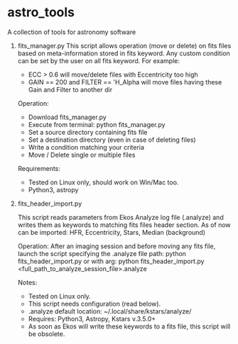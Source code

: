 # astro_tools
A collection of  tools for astronomy software

1) fits_manager.py
    This script allows operation (move or delete) on fits files based on meta-information stored 
    in fits keyword.
    Any custom condition can be set by the user on all fits keyword.
    For example:
    - ECC > 0.6 will move/delete files with Eccentricity too high
    - GAIN == 200 and FILTER == 'H_Alpha will move files having these Gain and Filter to another dir

    Operation:
    - Download fits_manager.py
    - Execute from terminal: python fits_manager.py
    - Set a source directory containing fits file
    - Set a destination directory (even in case of deleting files)
    - Write a condition matching your criteria
    - Move / Delete single or multiple files

    Requirements:
    - Tested on Linux only, should work on Win/Mac too.
    - Python3, astropy

2) fits_header_import.py

    This script reads parameters from Ekos Analyze log file (.analyze)
    and writes them as keywords to matching fits files header section.
    As of now can be imported: HFR, Eccentricity, Stars, Median (background)
    
    Operation:
    After an imaging session and before moving any fits file,
    launch the script specifying the .analyze file path:
    python fits_header_import.py 
    or with arg:
    python fits_header_import.py <full_path_to_analyze_session_file>.analyze
    
    Notes:
    - Tested on Linux only.
    - This script needs configuration (read below).
    - .analyze default location: ~/.local/share/kstars/analyze/
    - Requires: Python3, Astropy, Kstars v.3.5.0+ 
    - As soon as Ekos will write these keywords to a fits file, this
    script will be obsolete.
